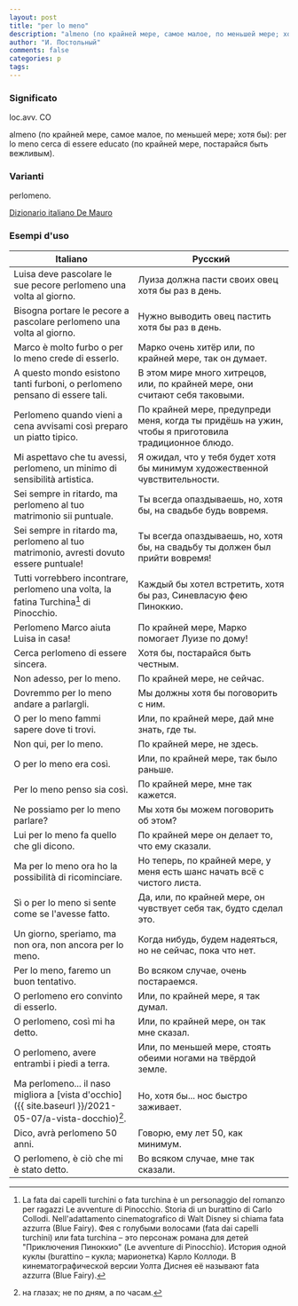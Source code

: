 ```yaml
---
layout: post
title: "per lo meno"
description: "almeno (по крайней мере, самое малое, по меньшей мере; хотя бы): per lo meno cerca di essere educato (по крайней мере, постарайся быть вежливым)."
author: "И. Постольный"
comments: false
categories: p
tags:
---
```


### Significato

loc.avv. CO

almeno (по крайней мере, самое малое, по меньшей мере; хотя бы): per lo meno cerca di essere educato (по крайней мере, постарайся быть вежливым).

### Varianti

perlomeno.

[Dizionario italiano De Mauro](https://dizionario.internazionale.it/parola/per-lo-meno)

### Esempi d'uso

| Italiano | Русский |
|----------|---------|
|Luisa deve pascolare le sue pecore perlomeno una volta al giorno.|Луиза должна пасти своих овец хотя бы раз в день.|
|Bisogna portare le pecore a pascolare perlomeno una volta al giorno.|Нужно выводить овец пастить хотя бы раз в день.|
|Marco è molto furbo o per lo meno crede di esserlo.|Марко очень хитёр или, по крайней мере, так он думает.|
|A questo mondo esistono tanti furboni, o perlomeno pensano di essere tali.|В этом мире много хитрецов, или, по крайней мере, они считают себя таковыми.|
|Perlomeno quando vieni a cena avvisami così preparo un piatto tipico.|По крайней мере, предупреди меня, когда ты придёшь на ужин, чтобы я приготовила традиционное блюдо.|
|Mi aspettavo che tu avessi, perlomeno, un minimo di sensibilità artistica.|Я ожидал, что у тебя будет хотя бы минимум художественной чувствительности.|
|Sei sempre in ritardo, ma perlomeno al tuo matrimonio sii puntuale.|Ты всегда опаздываешь, но, хотя бы, на свадьбе будь вовремя.|
|Sei sempre in ritardo ma, perlomeno al tuo matrimonio, avresti dovuto essere puntuale!|Ты всегда опаздываешь, но, хотя бы, на свадьбу ты должен был прийти вовремя!|
|Tutti vorrebbero incontrare, perlomeno una volta, la fatina Turchina[^1] di Pinocchio.|Каждый бы хотел встретить, хотя бы раз, Синевласую фею Пиноккио.|
|Perlomeno Marco aiuta Luisa in casa!|По крайней мере, Марко помогает Луизе по дому!|
|Cerca perlomeno di essere sincera.|Хотя бы, постарайся быть честным.|
|Non adesso, per lo meno.|По крайней мере, не сейчас.|
|Dovremmo per lo meno andare a parlargli.|Мы должны хотя бы поговорить с ним.|
|O per lo meno fammi sapere dove ti trovi.|Или, по крайней мере, дай мне знать, где ты.|
|Non qui, per lo meno.|По крайней мере, не здесь.|
|O per lo meno era così.|Или, по крайней мере, так было раньше.|
|Per lo meno penso sia così.|По крайней мере, мне так кажется.|
|Ne possiamo per lo meno parlare?|Мы хотя бы можем поговорить об этом?|
|Lui per lo meno fa quello che gli dicono.|По крайней мере он делает то, что ему сказали.|
|Ma per lo meno ora ho la possibilità di ricominciare.|Но теперь, по крайней мере, у меня есть шанс начать всё с чистого листа.|
|Sì o per lo meno si sente come se l'avesse fatto.|Да, или, по крайней мере, он чувствует себя так, будто сделал это.|
|Un giorno, speriamo, ma non ora, non ancora per lo meno.|Когда нибудь, будем надеяться, но не сейчас, пока что нет.|
|Per lo meno, faremo un buon tentativo.|Во всяком случае, очень постараемся.|
|O perlomeno ero convinto di esserlo.|Или, по крайней мере, я так думал.|
|O perlomeno, così mi ha detto.|Или, по крайней мере, он так мне сказал.|
|O perlomeno, avere entrambi i piedi a terra.|Или, по меньшей мере, стоять обеими ногами на твёрдой земле.|
|Ma perlomeno... il naso migliora a [vista d'occhio]({{ site.baseurl }}/2021-05-07/a-vista-docchio)[^2].|Но, хотя бы... нос быстро заживает.|
|Dico, avrà perlomeno 50 anni.|Говорю, ему лет 50, как минимум.|
|O perlomeno, è ciò che mi è stato detto.|Во всяком случае, мне так сказали.|

[^1]: La fata dai capelli turchini o fata turchina è un personaggio del romanzo per ragazzi Le avventure di Pinocchio. Storia di un burattino di Carlo Collodi. Nell'adattamento cinematografico di Walt Disney si chiama fata azzurra (Blue Fairy). Фея с голубыми волосами (fata dai capelli turchini) или fata turchina – это персонаж романа для детей "Приключения Пиноккио" (Le avventure di Pinocchio). История одной куклы (burattino – кукла; марионетка) Карло Коллоди. В кинематографической версии Уолта Диснея её называют fata azzurra (Blue Fairy).

[^2]: на глазах; не по дням, а по часам.